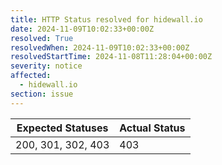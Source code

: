 ```yaml
---
title: HTTP Status resolved for hidewall.io
date: 2024-11-09T10:02:33+00:00Z
resolved: True
resolvedWhen: 2024-11-09T10:02:33+00:00Z
resolvedStartTime: 2024-11-08T11:28:04+00:00Z
severity: notice
affected:
  - hidewall.io
section: issue
---
```


| Expected Statuses | Actual Status  |
|-------------------|----------------|
| 200, 301, 302, 403 | 403 |
